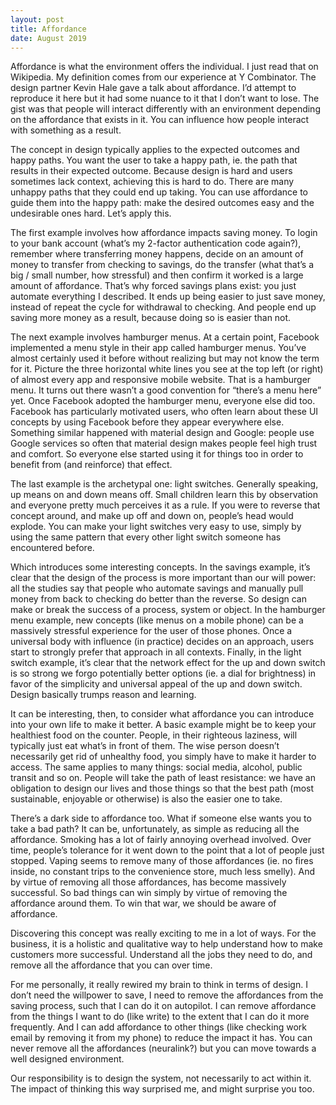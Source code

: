 ```yaml
---
layout: post
title: Affordance
date: August 2019
---
```

Affordance is what the environment offers the individual. I just read that on Wikipedia. My definition comes from our experience at Y Combinator. The design partner Kevin Hale gave a talk about affordance. I’d attempt to reproduce it here but it had some nuance to it that I don’t want to lose. The gist was that people will interact differently with an environment depending on the affordance that exists in it. You can influence how people interact with something as a result.

The concept in design typically applies to the expected outcomes and happy paths. You want the user to take a happy path, ie. the path that results in their expected outcome. Because design is hard and users sometimes lack context, achieving this is hard to do. There are many unhappy paths that they could end up taking. You can use affordance to guide them into the happy path: make the desired outcomes easy and the undesirable ones hard. Let’s apply this.

The first example involves how affordance impacts saving money. To login to your bank account (what’s my 2-factor authentication code again?), remember where transferring money happens, decide on an amount of money to transfer from checking to savings, do the transfer (what that’s a big / small number, how stressful) and then confirm it worked is a large amount of affordance. That’s why forced savings plans exist: you just automate everything I described. It ends up being easier to just save money, instead of repeat the cycle for withdrawal to checking. And people end up saving more money as a result, because doing so is easier than not. 

The next example involves hamburger menus. At a certain point, Facebook implemented a menu style in their app called hamburger menus. You’ve almost certainly used it before without realizing but may not know the term for it. Picture the three horizontal white lines you see at the top left (or right) of almost every app and responsive mobile website. That is a hamburger menu. It turns out there wasn’t a good convention for “there’s a menu here” yet. Once Facebook adopted the hamburger menu, everyone else did too. Facebook has particularly motivated users, who often learn about these UI concepts by using Facebook before they appear everywhere else. Something similar happened with material design and Google: people use Google services so often that material design makes people feel high trust and comfort. So everyone else started using it for things too in order to benefit from (and reinforce) that effect.

The last example is the archetypal one: light switches. Generally speaking, up means on and down means off. Small children learn this by observation and everyone pretty much perceives it as a rule. If you were to reverse that concept around, and make up off and down on, people’s head would explode. You can make your light switches very easy to use, simply by using the same pattern that every other light switch someone has encountered before.

Which introduces some interesting concepts. In the savings example, it’s clear that the design of the process is more important than our will power: all the studies say that people who automate savings and manually pull money from back to checking do better than the reverse. So design can make or break the success of a process, system or object. In the hamburger menu example, new concepts (like menus on a mobile phone) can be a massively stressful experience for the user of those phones. Once a universal body with influence (in practice) decides on an approach, users start to strongly prefer that approach in all contexts. Finally, in the light switch example, it’s clear that the network effect for the up and down switch is so strong we forgo potentially better options (ie. a dial for brightness) in favor of the simplicity and universal appeal of the up and down switch. Design basically trumps reason and learning.

It can be interesting, then, to consider what affordance you can introduce into your own life to make it better. A basic example might be to keep your healthiest food on the counter. People, in their righteous laziness, will typically just eat what’s in front of them. The wise person doesn’t necessarily get rid of unhealthy food, you simply have to make it harder to access. The same applies to many things: social media, alcohol, public transit and so on. People will take the path of least resistance: we have an obligation to design our lives and those things so that the best path (most sustainable, enjoyable or otherwise) is also the easier one to take. 

There’s a dark side to affordance too. What if someone else wants you to take a bad path? It can be, unfortunately, as simple as reducing all the affordance. Smoking has a lot of fairly annoying overhead involved. Over time, people’s tolerance for it went down to the point that a lot of people just stopped. Vaping seems to remove many of those affordances (ie. no fires inside, no constant trips to the convenience store, much less smelly). And by virtue of removing all those affordances, has become massively successful. So bad things can win simply by virtue of removing the affordance around them. To win that war, we should be aware of affordance.

Discovering this concept was really exciting to me in a lot of ways. For the business, it is a holistic and qualitative way to help understand how to make customers more successful. Understand all the jobs they need to do, and remove all the affordance that you can over time.

For me personally, it really rewired my brain to think in terms of design. I don’t need the willpower to save, I need to remove the affordances from the saving process, such that I can do it on autopilot. I can remove affordance from the things I want to do (like write) to the extent that I can do it more frequently. And I can add affordance to other things (like checking work email by removing it from my phone) to reduce the impact it has. You can never remove all the affordances (neuralink?) but you can move towards a well designed environment.

Our responsibility is to design the system, not necessarily to act within it. The impact of thinking this way surprised me, and might surprise you too. 
